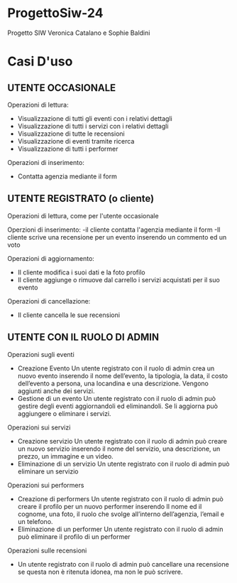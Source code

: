 # ProgettoSiw-24
Progetto SIW Veronica Catalano e Sophie Baldini


# Casi D'uso 

## UTENTE OCCASIONALE

Operazioni di lettura:
 - Visualizzazione di tutti gli eventi con i relativi dettagli
 - Visualizzazione di tutti i servizi con i relativi dettagli
 - Visualizzazione di tutte le recensioni 
 - Visualizzazione di eventi tramite ricerca
 - Visualizzazione di tutti i performer

 Operazioni di inserimento:
- Contatta agenzia mediante il form


## UTENTE REGISTRATO (o cliente)

Operazioni di lettura, come per l'utente occasionale

Operzioni di inserimento:
-il cliente contatta l'agenzia mediante il form
-Il cliente scrive una recensione per un evento inserendo un commento ed un voto

Operazioni di aggiornamento:
- Il cliente modifica i suoi dati e la foto profilo
- Il cliente aggiunge o rimuove dal carrello i servizi acquistati per il suo evento

Operazioni di cancellazione:
- Il cliente cancella le sue recensioni


## UTENTE CON IL RUOLO DI ADMIN

Operazioni sugli eventi 
-	Creazione Evento
  Un utente registrato con il ruolo di admin  crea un nuovo evento inserendo il nome dell’evento, la tipologia, la data, il costo dell’evento a persona, una locandina e una descrizione. Vengono aggiunti anche dei 
  servizi.
-	Gestione di un evento 
  Un utente registrato con il ruolo di admin può gestire degli eventi aggiornandoli ed eliminandoli. Se li aggiorna può aggiungere o eliminare i servizi. 
    
Operazioni sui servizi 
-	Creazione servizio
  Un utente registrato con il ruolo di admin  può creare un nuovo servizio inserendo il nome del servizio, una descrizione, un prezzo, un immagine e un video.
-	Eliminazione di un servizio 
  Un utente registrato con il ruolo di admin può eliminare un servizio  
    
Operazioni sui performers 
-	Creazione di performers 
  Un utente registrato con il ruolo di admin  può creare il profilo per un nuovo performer inserendo Il nome ed il cognome, una foto, il ruolo che svolge all’interno dell’agenzia, l’email e un telefono.
-	Eliminazione di un performer 
  Un utente registrato con il ruolo di admin può eliminare il profilo di un performer
    
Operazioni sulle recensioni 
- Un utente registrato con il ruolo di admin può cancellare una recensione se questa non è ritenuta idonea, ma non le può scrivere.
